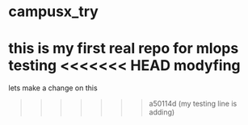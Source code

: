 # campusx_try
this is my first real repo for mlops testing
<<<<<<< HEAD
modyfing
=======
lets make a change on this
>>>>>>> a50114d (my testing line is adding)
